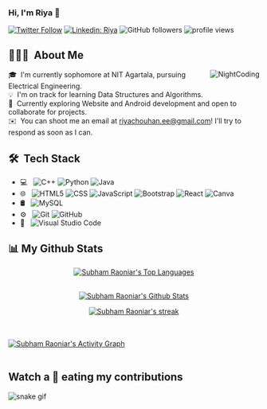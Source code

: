 ### Hi, I'm Riya 👋


[![Twitter Follow](https://img.shields.io/twitter/follow/riya_chouhan7?label=Follow)](https://twitter.com/intent/follow?screen_name=riya_chouhan7)
[![Linkedin: Riya](https://img.shields.io/badge/-KR-blue?style=flat-square&logo=Linkedin&logoColor=white&link=https://www.linkedin.com/in/kumari-riya-110073201)](https://www.linkedin.com/in/kumari-riya-110073201)
![GitHub followers](https://img.shields.io/github/followers/riyachouhan7?label=Follow&style=social)
<img alt = "profile views" src="https://komarev.com/ghpvc/?username=riyachouhan7&color=brightgreen">


## 👨🏻‍💻 &nbsp;About Me 
<img alt="NightCoding" src="https://c.tenor.com/RZ1Cq8RF_FwAAAAC/anime-crazy.gif" align="right"/>


🎓 &nbsp;I'm currently sophomore at NIT Agartala, pursuing Electrical Engineering.\
💡 &nbsp;I'm on track for learning Data Structures and Algorithms.\
🌱 &nbsp;Currently exploring Website and Android development and open to collaborate for projects.\
✉️ &nbsp;You can shoot me an email at riyachouhan.ee@gmail.com! I'll try to respond as soon as I can.


## 🛠 &nbsp;Tech Stack

- 💻 &nbsp;
     ![C++](https://img.shields.io/badge/-C++-333333?style=flat&logo=C%2B%2B&logoColor=00599C)
     ![Python](https://img.shields.io/badge/-Python-333333?style=flat&logo=python)
     ![Java](https://img.shields.io/badge/-Java-333333?style=flat&logo=Java&logoColor=007396)
- 🌐 &nbsp;
     ![HTML5](https://img.shields.io/badge/-HTML5-333333?style=flat&logo=HTML5)
     ![CSS](https://img.shields.io/badge/-CSS-333333?style=flat&logo=CSS3&logoColor=1572B6)
     ![JavaScript](https://img.shields.io/badge/-JavaScript-333333?style=flat&logo=javascript)
     ![Bootstrap](https://img.shields.io/badge/-Bootstrap-333333?style=flat&logo=bootstrap&logoColor=563D7C)
     ![React](https://img.shields.io/badge/-React-333333?style=flat&logo=react)
     ![Canva](https://img.shields.io/badge/-Canva-333333?style=flat&logo=canva)
- 🛢 &nbsp;
     ![MySQL](https://img.shields.io/badge/-MySQL-333333?style=flat&logo=mysql)
- ⚙️ &nbsp;
     ![Git](https://img.shields.io/badge/-Git-333333?style=flat&logo=git)
     ![GitHub](https://img.shields.io/badge/-GitHub-333333?style=flat&logo=github)
- 🔧 &nbsp;
     ![Visual Studio Code](https://img.shields.io/badge/-Visual%20Studio%20Code-333333?style=flat&logo=visual-studio-code&logoColor=007ACC)


## 📊 My Github Stats 

<p align="center">
  <a href="https://github.com/riyachouhan7/github-readme-stats"><img alt="Subham Raoniar's Top Languages" src="https://github-readme-stats.vercel.app/api/top-langs/?username=riyachouhan7&langs_count=8&count_private=true&layout=compact&theme=react&hide_border=true&bg_color=0D1117" /></a>
  <br/>
    </p>


<p align="center">
  <br/>
    <a href="https://github.com/riyachouhan7/github-readme-stats"><img alt="Subham Raoniar's Github Stats" src="https://github-readme-stats.vercel.app/api?username=riyachouhan7&show_icons=true&count_private=true&theme=react&hide_border=true&bg_color=0D1117" /></a>
  </p> 


<p align="center">
    <a href="https://github.com/riyachouhan7/github-readme-streak-stats">
        <img title="🔥 Get streak stats for your profile at git.io/streak-stats" alt="Subham Raoniar's streak" src="https://github-readme-streak-stats.herokuapp.com/?user=riyachouhan7&theme=black-ice&hide_border=true&stroke=0000&background=060A0CD0"/>
    </a>
</p> 


<br/>
<br/>
<a href="https://github.com/riyachouhan7/github-readme-activity-graph"><img alt="Subham Raoniar's Activity Graph" src="https://activity-graph.herokuapp.com/graph?username=riyachouhan7&bg_color=0D1117&color=5BCDEC&line=5BCDEC&point=FFFFFF&hide_border=true" /></a>
<br/>
<br/>


## Watch a 🐍 eating my contributions

![snake gif](https://github.com/riyachouhan7/riyachouhan7/blob/output/github-contribution-grid-snake.gif)


